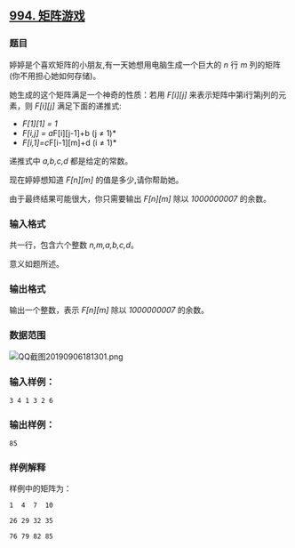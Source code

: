 ## [994. 矩阵游戏](https://www.acwing.com/problem/content/996/)

### 题目

婷婷是个喜欢矩阵的小朋友,有一天她想用电脑生成一个巨大的 *n* 行 *m* 列的矩阵(你不用担心她如何存储)。

她生成的这个矩阵满足一个神奇的性质：若用 *F[i][j]* 来表示矩阵中第i行第j列的元素，则 *F[i][j]* 满足下面的递推式:

- *F[1][1] = 1*
- *F[i,j] = a*F[i][j-1]+b  (j ≠ 1)*
- *F[i,1]=c*F[i-1][m]+d  (i ≠ 1)*

递推式中 *a,b,c,d* 都是给定的常数。

现在婷婷想知道 *F[n][m]* 的值是多少,请你帮助她。

由于最终结果可能很大，你只需要输出 *F[n][m]* 除以 *1000000007* 的余数。

### 输入格式

共一行，包含六个整数 *n,m,a,b,c,d*。

意义如题所述。

### 输出格式

输出一个整数，表示 *F[n][m]* 除以 *1000000007* 的余数。

### 数据范围

 ![QQ截图20190906181301.png](https://cdn.acwing.com/media/article/image/2019/09/06/19_efbb0302d0-QQ截图20190906181301.png)

### 输入样例：

```
3 4 1 3 2 6
```

### 输出样例：

```
85
```

### 样例解释

样例中的矩阵为：

```
1  4  7  10

26 29 32 35

76 79 82 85
```
